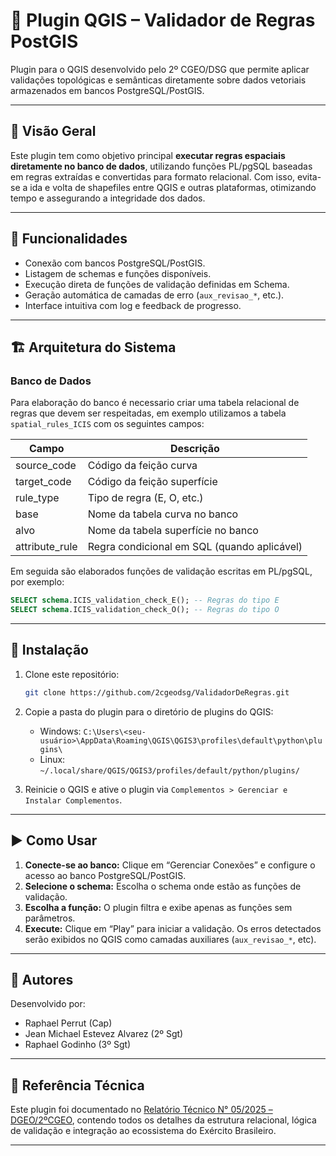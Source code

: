 # 🧭 Plugin QGIS – Validador de Regras PostGIS

Plugin para o QGIS desenvolvido pelo 2º CGEO/DSG que permite aplicar validações topológicas e semânticas diretamente sobre dados vetoriais armazenados em bancos PostgreSQL/PostGIS.

---

## 📌 Visão Geral

Este plugin tem como objetivo principal **executar regras espaciais diretamente no banco de dados**, utilizando funções PL/pgSQL baseadas em regras extraídas e convertidas para formato relacional. Com isso, evita-se a ida e volta de shapefiles entre QGIS e outras plataformas, otimizando tempo e assegurando a integridade dos dados.

---

## 🚀 Funcionalidades

- Conexão com bancos PostgreSQL/PostGIS.
- Listagem de schemas e funções disponíveis.
- Execução direta de funções de validação definidas em Schema.
- Geração automática de camadas de erro (`aux_revisao_*`, etc.).
- Interface intuitiva com log e feedback de progresso.
---

## 🏗 Arquitetura do Sistema

### Banco de Dados

Para elaboração do banco é necessario criar uma tabela relacional de regras que devem ser respeitadas, em exemplo utilizamos a tabela `spatial_rules_ICIS` com os seguintes campos:

| Campo         | Descrição                                       |
|---------------|-------------------------------------------------|
| source_code   | Código da feição curva                          |
| target_code   | Código da feição superfície                     |
| rule_type     | Tipo de regra (E, O, etc.)                      |
| base          | Nome da tabela curva no banco                   |
| alvo          | Nome da tabela superfície no banco              |
| attribute_rule| Regra condicional em SQL (quando aplicável)     |

Em seguida são elaborados funções de validação escritas em PL/pgSQL, por exemplo:

```sql
SELECT schema.ICIS_validation_check_E(); -- Regras do tipo E
SELECT schema.ICIS_validation_check_O(); -- Regras do tipo O
```
----

## 🔧 Instalação

1. Clone este repositório:
   ```bash
   git clone https://github.com/2cgeodsg/ValidadorDeRegras.git
   ```

2. Copie a pasta do plugin para o diretório de plugins do QGIS:
   - Windows: `C:\Users\<seu-usuário>\AppData\Roaming\QGIS\QGIS3\profiles\default\python\plugins\`
   - Linux: `~/.local/share/QGIS/QGIS3/profiles/default/python/plugins/`

3. Reinicie o QGIS e ative o plugin via `Complementos > Gerenciar e Instalar Complementos`.

---

## ▶️ Como Usar

1. **Conecte-se ao banco:** Clique em “Gerenciar Conexões” e configure o acesso ao banco PostgreSQL/PostGIS.
2. **Selecione o schema:** Escolha o schema onde estão as funções de validação.
3. **Escolha a função:** O plugin filtra e exibe apenas as funções sem parâmetros.
4. **Execute:** Clique em “Play” para iniciar a validação. Os erros detectados serão exibidos no QGIS como camadas auxiliares (`aux_revisao_*`, etc).
---

## 👥 Autores

Desenvolvido por:

- Raphael Perrut (Cap)
- Jean Michael Estevez Alvarez (2º Sgt)
- Raphael Godinho (3º Sgt)
---

## 🧠 Referência Técnica

Este plugin foi documentado no [Relatório Técnico N° 05/2025 – DGEO/2ºCGEO](#), contendo todos os detalhes da estrutura relacional, lógica de validação e integração ao ecossistema do Exército Brasileiro.

---
